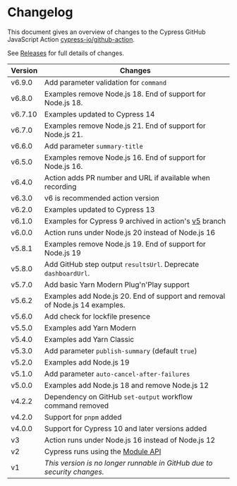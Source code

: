 # Changelog

This document gives an overview of changes to the Cypress GitHub JavaScript Action [cypress-io/github-action](https://github.com/cypress-io/github-action).

See [Releases](https://github.com/cypress-io/github-action/releases) for full details of changes.

| Version | Changes                                                                                                      |
| ------- | ------------------------------------------------------------------------------------------------------------ |
| v6.9.0  | Add parameter validation for `command`                                                                       |
| v6.8.0  | Examples remove Node.js 18. End of support for Node.js 18.                                                   |
| v6.7.10 | Examples updated to Cypress 14                                                                               |
| v6.7.0  | Examples remove Node.js 21. End of support for Node.js 21.                                                   |
| v6.6.0  | Add parameter `summary-title`                                                                                |
| v6.5.0  | Examples remove Node.js 16. End of support for Node.js 16.                                                   |
| v6.4.0  | Action adds PR number and URL if available when recording                                                    |
| v6.3.0  | v6 is recommended action version                                                                             |
| v6.2.0  | Examples updated to Cypress 13                                                                               |
| v6.1.0  | Examples for Cypress 9 archived in action's [v5](https://github.com/cypress-io/github-action/tree/v5) branch |
| v6.0.0  | Action runs under Node.js 20 instead of Node.js 16                                                           |
| v5.8.1  | Examples remove Node.js 19. End of support for Node.js 19                                                    |
| v5.8.0  | Add GitHub step output `resultsUrl`. Deprecate `dashboardUrl`.                                               |
| v5.7.0  | Add basic Yarn Modern Plug'n'Play support                                                                    |
| v5.6.2  | Examples add Node.js 20. End of support and removal of Node.js 14 examples.                                  |
| v5.6.0  | Add check for lockfile presence                                                                              |
| v5.5.0  | Examples add Yarn Modern                                                                                     |
| v5.4.0  | Examples add Yarn Classic                                                                                    |
| v5.3.0  | Add parameter `publish-summary` (default `true`)                                                             |
| v5.2.0  | Examples add Node.js 19                                                                                      |
| v5.1.0  | Add parameter `auto-cancel-after-failures`                                                                   |
| v5.0.0  | Examples add Node.js 18 and remove Node.js 12                                                                |
| v4.2.2  | Dependency on GitHub `set-output` workflow command removed                                                   |
| v4.2.0  | Support for `pnpm` added                                                                                     |
| v4.0.0  | Support for Cypress 10 and later versions added                                                              |
| v3      | Action runs under Node.js 16 instead of Node.js 12                                                           |
| v2      | Cypress runs using the [Module API](https://on.cypress.io/module-api)                                        |
| v1      | _This version is no longer runnable in GitHub due to security changes._                                      |
